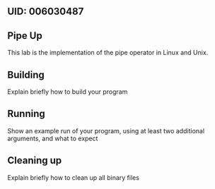 ## UID: 006030487

## Pipe Up

This lab is the implementation of the pipe operator in Linux and Unix.

## Building

Explain briefly how to build your program

## Running

Show an example run of your program, using at least two additional arguments, and what to expect

## Cleaning up

Explain briefly how to clean up all binary files
